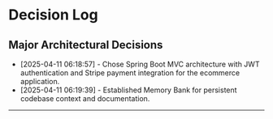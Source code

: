 # Decision Log

## Major Architectural Decisions

- [2025-04-11 06:18:57] - Chose Spring Boot MVC architecture with JWT authentication and Stripe payment integration for the ecommerce application.
- [2025-04-11 06:19:39] - Established Memory Bank for persistent codebase context and documentation.

---